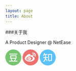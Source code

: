 ```yaml
---
layout: page
title: About
---
```



###关于我

A Product Designer @ NetEase

<div class="textwidget">
	<a href="http://www.douban.com/people/Hikang.z/" target="_blank"><img src="/public/img/SNS/douban_C@2x.png" border=0 /></a>
	<a href="http://weibo.com/1644752893/profile?topnav=1&wvr=6" target="_blank"><img src="/public/img/SNS/sina_weibo_C@2x.png" border=0 /></a>
	<a href="http://www.zhihu.com/people/Hikang" target="_blank"><img src="/public/img/SNS/zhihu_C@2x.png" border=0 /></a>
</div>
